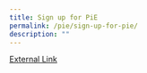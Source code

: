 ```yaml
---
title: Sign up for PiE
permalink: /pie/sign-up-for-pie/
description: ""
---
```

<a href="https://docs.google.com/forms/d/e/1FAIpQLSetWgMsYuLE2KEGjdb-cb4UYGO2Xe_Ng4DDMm99j1u_Y2UaiA/viewform">External Link</a>
